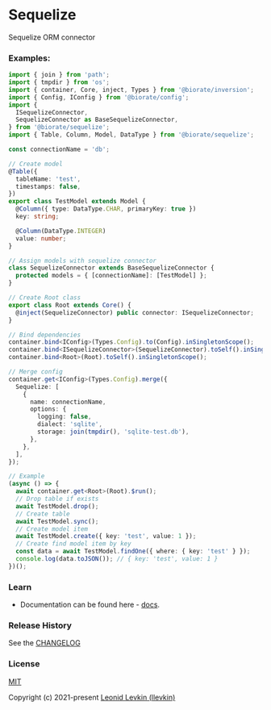 # Sequelize

Sequelize ORM connector

### Examples:

```ts
import { join } from 'path';
import { tmpdir } from 'os';
import { container, Core, inject, Types } from '@biorate/inversion';
import { Config, IConfig } from '@biorate/config';
import {
  ISequelizeConnector,
  SequelizeConnector as BaseSequelizeConnector,
} from '@biorate/sequelize';
import { Table, Column, Model, DataType } from '@biorate/sequelize';

const connectionName = 'db';

// Create model
@Table({
  tableName: 'test',
  timestamps: false,
})
export class TestModel extends Model {
  @Column({ type: DataType.CHAR, primaryKey: true })
  key: string;

  @Column(DataType.INTEGER)
  value: number;
}

// Assign models with sequelize connector
class SequelizeConnector extends BaseSequelizeConnector {
  protected models = { [connectionName]: [TestModel] };
}

// Create Root class
export class Root extends Core() {
  @inject(SequelizeConnector) public connector: ISequelizeConnector;
}

// Bind dependencies
container.bind<IConfig>(Types.Config).to(Config).inSingletonScope();
container.bind<ISequelizeConnector>(SequelizeConnector).toSelf().inSingletonScope();
container.bind<Root>(Root).toSelf().inSingletonScope();

// Merge config
container.get<IConfig>(Types.Config).merge({
  Sequelize: [
    {
      name: connectionName,
      options: {
        logging: false,
        dialect: 'sqlite',
        storage: join(tmpdir(), 'sqlite-test.db'),
      },
    },
  ],
});

// Example
(async () => {
  await container.get<Root>(Root).$run();
  // Drop table if exists
  await TestModel.drop();
  // Create table
  await TestModel.sync();
  // Create model item
  await TestModel.create({ key: 'test', value: 1 });
  // Create find model item by key
  const data = await TestModel.findOne({ where: { key: 'test' } });
  console.log(data.toJSON()); // { key: 'test', value: 1 }
})();
```

### Learn

- Documentation can be found here - [docs](https://biorate.github.io/core/modules/sequelize.html).

### Release History

See the [CHANGELOG](https://github.com/biorate/core/blob/master/packages/%40biorate/sequelize/CHANGELOG.md)

### License

[MIT](https://github.com/biorate/core/blob/master/packages/%40biorate/sequelize/LICENSE)

Copyright (c) 2021-present [Leonid Levkin (llevkin)](mailto:llevkin@yandex.ru)
